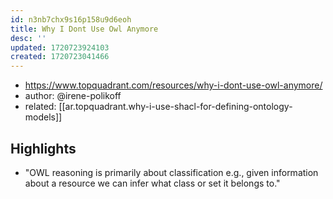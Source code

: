 ```yaml
---
id: n3nb7chx9s16p158u9d6eoh
title: Why I Dont Use Owl Anymore
desc: ''
updated: 1720723924103
created: 1720723041466
---
```


- https://www.topquadrant.com/resources/why-i-dont-use-owl-anymore/
- author: @irene-polikoff
- related: [[ar.topquadrant.why-i-use-shacl-for-defining-ontology-models]]

## Highlights

- "OWL reasoning is primarily about classification e.g., given information about a resource we can infer what class or set it belongs to."